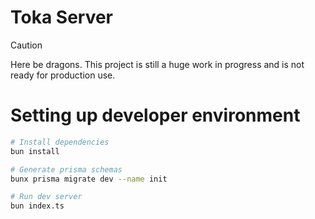 # Toka Server

> [!CAUTION]
> Here be dragons. This project is still a huge work in progress and is not ready for production use.


# Setting up developer environment
```bash
# Install dependencies
bun install

# Generate prisma schemas
bunx prisma migrate dev --name init

# Run dev server
bun index.ts
```